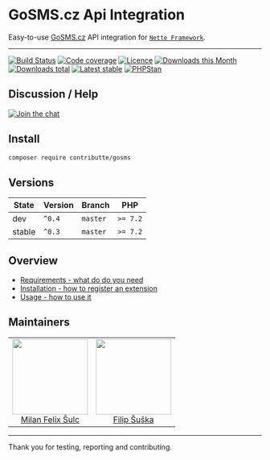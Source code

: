 # GoSMS.cz Api Integration

Easy-to-use [GoSMS.cz](https://gosms.eu) API integration for [`Nette Framework`](https://github.com/nette/).

-----

[![Build Status](https://img.shields.io/travis/contributte/gosms.svg?style=flat-square)](https://travis-ci.org/contributte/gosms)
[![Code coverage](https://img.shields.io/coveralls/contributte/gosms.svg?style=flat-square)](https://coveralls.io/r/contributte/gosms)
[![Licence](https://img.shields.io/packagist/l/contributte/gosms.svg?style=flat-square)](https://packagist.org/packages/contributte/gosms)
[![Downloads this Month](https://img.shields.io/packagist/dm/contributte/gosms.svg?style=flat-square)](https://packagist.org/packages/contributte/gosms)
[![Downloads total](https://img.shields.io/packagist/dt/contributte/gosms.svg?style=flat-square)](https://packagist.org/packages/contributte/gosms)
[![Latest stable](https://img.shields.io/packagist/v/contributte/gosms.svg?style=flat-square)](https://packagist.org/packages/contributte/gosms)
[![PHPStan](https://img.shields.io/badge/PHPStan-enabled-brightgreen.svg?style=flat)](https://github.com/phpstan/phpstan)

## Discussion / Help

[![Join the chat](https://img.shields.io/gitter/room/contributte/contributte.svg?style=flat-square)](http://bit.ly/ctteg)

## Install

```bash
composer require contributte/gosms
```

## Versions

| State       | Version | Branch   | PHP      |
|-------------|---------|----------|----------|
| dev         | `^0.4`  | `master` | `>= 7.2` |
| stable      | `^0.3`  | `master` | `>= 7.2` |

## Overview

- [Requirements - what do do you need](https://github.com/contributte/gosms/blob/master/.docs/README.md#requirements)
- [Installation - how to register an extension](https://github.com/contributte/gosms/blob/master/.docs/README.md#Installation)
- [Usage - how to use it](https://github.com/contributte/gosms/blob/master/.docs/README.md#usage)

## Maintainers

<table>
  <tbody>
    <tr>
      <td align="center">
        <a href="https://github.com/f3l1x">
            <img width="150" height="150" src="https://avatars2.githubusercontent.com/u/538058?v=3&s=150">
        </a>
        </br>
        <a href="https://github.com/f3l1x">Milan Felix Šulc</a>
      </td>
      <td align="center">
        <a href="https://github.com/Vody105">
            <img width="150" height="150" src="https://avatars2.githubusercontent.com/u/22433893?v=3&s=150">
        </a>
        </br>
        <a href="https://github.com/Vody105">Filip Šuška</a>
      </td>
    </tr>
  </tbody>
</table>

-----

Thank you for testing, reporting and contributing.
